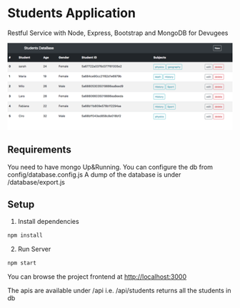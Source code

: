 # Students Application

Restful Service with Node, Express, Bootstrap and MongoDB for Devugees

![Screenshot](./screen.png?raw=true "Screenshot")

## Requirements

You need to have mongo Up&Running. You can configure the db from config/database.config.js
A dump of the database is under /database/export.js


## Setup

1. Install dependencies

```bash
npm install
```

2. Run Server

```bash
npm start
```

You can browse the project frontend at <http://localhost:3000>

The apis are available under /api i.e. /api/students returns all the students in db



